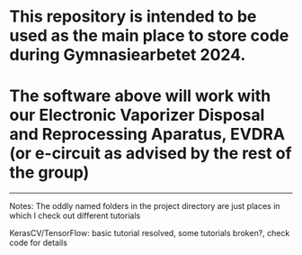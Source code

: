 # This repository is intended to be used as the main place to store code during Gymnasiearbetet 2024.  
# The software above will work with our Electronic Vaporizer Disposal and Reprocessing Aparatus, EVDRA (or e-circuit as advised by the rest of the group)

---

Notes: 
The oddly named folders in the project directory are just places in which I check out different tutorials 

KerasCV/TensorFlow: basic tutorial resolved, some tutorials broken?, check code for details
